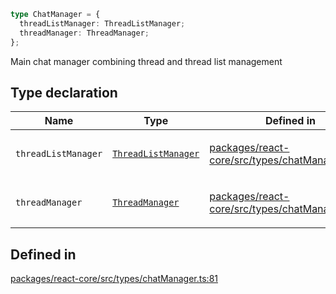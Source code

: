 ```ts
type ChatManager = {
  threadListManager: ThreadListManager;
  threadManager: ThreadManager;
};
```

Main chat manager combining thread and thread list management

## Type declaration

<table>
<thead>
<tr>
<th>Name</th>
<th>Type</th>
<th>Defined in</th>
</tr>
</thead>
<tbody>
<tr>
<td>

`threadListManager`

</td>
<td>

[`ThreadListManager`](ThreadListManager.md)

</td>
<td>

[packages/react-core/src/types/chatManager.ts:82](https://github.com/thesysdev/crayonai/blob/f566456db11ebf0674916d45b40423bef47282cf/frontend-sdk/packages/react-core/src/types/chatManager.ts#L82)

</td>
</tr>
<tr>
<td>

`threadManager`

</td>
<td>

[`ThreadManager`](ThreadManager.md)

</td>
<td>

[packages/react-core/src/types/chatManager.ts:83](https://github.com/thesysdev/crayonai/blob/f566456db11ebf0674916d45b40423bef47282cf/frontend-sdk/packages/react-core/src/types/chatManager.ts#L83)

</td>
</tr>
</tbody>
</table>

## Defined in

[packages/react-core/src/types/chatManager.ts:81](https://github.com/thesysdev/crayonai/blob/f566456db11ebf0674916d45b40423bef47282cf/frontend-sdk/packages/react-core/src/types/chatManager.ts#L81)
